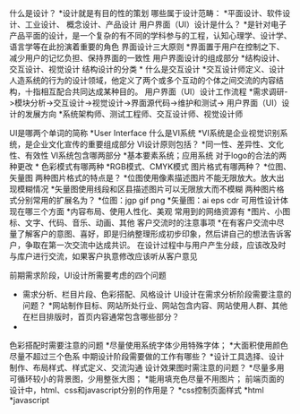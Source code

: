 什么是设计？
  *设计就是有目的性的策划
哪些属于设计范畴：
  *平面设计、软件设计、工业设计、 概念设计、产品设计
用户界面（UI）设计是什么？
  *是针对电子产品平面的设计，是一个复杂的有不同的学科参与的工程，认知心理学、设计学、语言学等在此扮演着重要的角色
界面设计三大原则
  *界面置于用户在控制之下、减少用户的记忆负担、保持界面的一致性
用户界面设计的组成部分
  *结构设计、交互设计、视觉设计
结构设计的分类
  *
什么是交互设计
  *交互设计师定义、设计人造系统的行为的设计领域，他定义了两个或多个互动的个体之间交流的内容结构，十指相互配合共同达成某种目的。
用户界面（UI）设计工作流程
  *需求调研->模块分析->交互设计->视觉设计->界面源代码->维护和测试->
用户界面（UI）设计的发展方向
  *系统架构师、测试工程师、交互设计师、视觉设计师



UI是哪两个单词的简称
  *User Interface 
什么是VI系统
  *VI系统是企业视觉识别系统，是企业文化宣传的重要组成部分
VI设计原则包括？
  *同一性、差异性、文化性、有效性
VI系统包含哪两部分
  *基本要素系统；应用系统
对于logo的合法的两种更改
  *
色彩模式有哪两种
  *RGB模式、CMYK模式
图片格式有哪两种？
  *位图、矢量图 
两种图片格式的特点是？
  *位图使用像素描述图片不能无限放大。放大出现模糊情况
  *矢量图使用线段和区县描述图片可以无限放大而不模糊
两种图片格式分别常用的扩展名为？
  *位图：jgp  gif png
  *矢量图：ai  eps   cdr
可用性设计体现在哪三个方面
  *内容布局、使用人性化、美观
常用到的网络资源有
  *图片、小图标、文字、代码、音乐、动画、其他
客户交流时的注意事项
  *在有客户交流中尽量了解客户的意图、喜好，即是归纳整理形成初步印象，然后讲自己的想法告诉客户，争取在第一次交流中达成共识。
	在设计过程中与用户产生分歧，应该改及时与库户进行交流，如果客户执意修改应该听从客户意见


前期需求阶段，UI设计所需要考虑的四个问题
  * 需求分析、栏目片段、色彩搭配、风格设计
UI设计在需求分析阶段需要注意的问题？
  *网站制作目标、网站所处行业、网站包含内容、网站使用人群、其他
在栏目排版时，首页内容通常包含哪些部分？
  *
色彩搭配时需要注意的问题
	*尽量使用系统字体少用特殊字体；
	*大面积使用颜色尽量不超过三个色系
中期设计阶段需要做的工作有哪些？
  *设计工具选择、设计制作、布局样式、样式定义、交流沟通
设计效果图时需注意的问题？
  *尽量多用可循环较小的背景图，少用整张大图；
	*能用填充色尽量不用图片；
前端页面的设计中，html、css和javascript分别的作用是？
  *css控制页面样式
  *html
  *javascript
